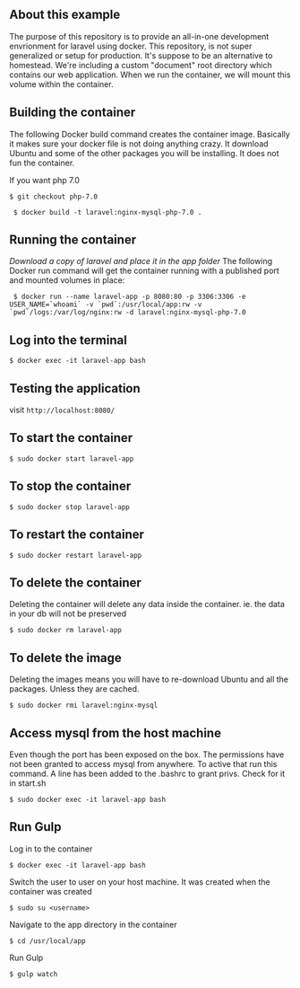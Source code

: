 About this example
------------------
The purpose of this repository is to provide an all-in-one development envrionment for laravel using docker. This repository, 
is not super generalized or setup for production. It's suppose to be an alternative to homestead. We're including a custom "document" root directory which contains our web application. When we run the container, we will mount this volume within the container.

Building the container
----------------------
The following Docker build command creates the container image. Basically it makes sure your docker file is not doing anything crazy. It download Ubuntu and some of the other packages you will be installing. It does not fun the container.

If you want php 7.0
```
$ git checkout php-7.0
```

```
 $ docker build -t laravel:nginx-mysql-php-7.0 .
```

Running the container
---------------------
*Download a copy of laravel and place it in the app folder*
The following Docker run command will get the container running with a published port and mounted
volumes in place:
```
 $ docker run --name laravel-app -p 8080:80 -p 3306:3306 -e USER_NAME=`whoami` -v `pwd`:/usr/local/app:rw -v `pwd`/logs:/var/log/nginx:rw -d laravel:nginx-mysql-php-7.0
```

Log into the terminal
----------------

```
$ docker exec -it laravel-app bash
```


Testing the application
-------------
visit `http://localhost:8080/`


To start the container
----------------

```
$ sudo docker start laravel-app
```

To stop the container
----------------

```
$ sudo docker stop laravel-app
```

To restart the container
----------------

```
$ sudo docker restart laravel-app
```

To delete the container
----------------
Deleting the container will delete any data inside the container. ie. the data in your db will not be preserved
```
$ sudo docker rm laravel-app
```

To delete the image
----------------
Deleting the images means you will have to re-download Ubuntu and all the packages. Unless they are cached.
```
$ sudo docker rmi laravel:nginx-mysql
```


Access mysql from the host machine
----------------
Even though the port has been exposed on the box. The permissions have not been granted to access mysql from anywhere. 
To active that run this command. A line has been added to the .bashrc to grant privs. Check for it in start.sh
```
$ sudo docker exec -it laravel-app bash
```

Run Gulp
---------------
Log in to the container

`$ docker exec -it laravel-app bash`

Switch the user to user on your host machine. It was created when the container was created

`$ sudo su <username>`

Navigate to the app directory in the container

`$ cd /usr/local/app`

Run Gulp

`$ gulp watch`
